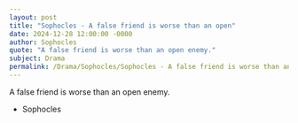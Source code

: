 ```yaml
---
layout: post
title: "Sophocles - A false friend is worse than an open"
date: 2024-12-28 12:00:00 -0000
author: Sophocles
quote: "A false friend is worse than an open enemy."
subject: Drama
permalink: /Drama/Sophocles/Sophocles - A false friend is worse than an open
---
```


A false friend is worse than an open enemy.

- Sophocles
